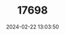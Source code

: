 ---
title: "17698"
category: "Pleurocera brumbyi"
draft: false
date: 2024-02-22 13:03:50
languages:
  English: ["Spiral Hornsnail"]
---